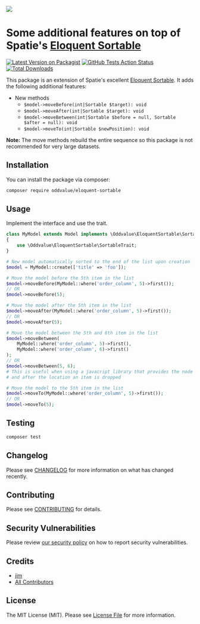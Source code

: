 
[<img src="https://github-ads.s3.eu-central-1.amazonaws.com/support-ukraine.svg?t=1" />](https://supportukrainenow.org)

# Some additional features on top of Spatie's [Eloquent Sortable](https://github.com/spatie/eloquent-sortable)

[![Latest Version on Packagist](https://img.shields.io/packagist/v/oddvalue/eloquent-sortable.svg?style=flat-square)](https://packagist.org/packages/oddvalue/eloquent-sortable)
[![GitHub Tests Action Status](https://img.shields.io/github/actions/workflow/status/oddvalue/eloquent-sortable/run-tests.yml?label=tests&style=flat-square)](https://github.com/oddvalue/eloquent-sortable/actions?query=workflow%3Arun-tests+branch%3Amain)
[![Total Downloads](https://img.shields.io/packagist/dt/oddvalue/eloquent-sortable.svg?style=flat-square)](https://packagist.org/packages/oddvalue/eloquent-sortable)

This package is an extension of Spatie's excellent [Eloquent Sortable](https://github.com/spatie/eloquent-sortable). It adds the following additional features:

* New methods
    - `$model->moveBefore(int|Sortable $target): void`
    - `$model->moveAfter(int|Sortable $target): void`
    - `$model->moveBetween(int|Sortable $before = null, Sortable $after = null): void` 
    - `$model->moveTo(int|Sortable $newPosition): void`

__Note:__ The move methods rebuild the entire sequence so this package is not recommended for very large datasets.

## Installation

You can install the package via composer:

```bash
composer require oddvalue/eloquent-sortable
```

## Usage

Implement the interface and use the trait.
```php
class MyModel extends Model implements \Oddvalue\EloquentSortable\Sortable
{
    use \Oddvalue\EloquentSortable\SortableTrait;
}
```

```php
# New model automatically sorted to the end of the list upon creation
$model = MyModel::create(['title' => 'foo']);

# Move the model before the 5th item in the list
$model->moveBefore(MyModel::where('order_column', 5)->first());
// OR
$model->moveBefore(5);

# Move the model after the 5th item in the list
$model->moveAfter(MyModel::where('order_column', 5)->first());
// OR
$model->moveAfter(5);

# Move the model between the 5th and 6th item in the list
$model->moveBetween(
    MyModel::where('order_column', 5)->first(), 
    MyModel::where('order_column', 6)->first()
);
// OR
$model->moveBetween(5, 6);
# This is useful when using a javacript library that provides the node before
# and after the location an item is dropped

# Move the model to the 5th item in the list
$model->moveTo(MyModel::where('order_column', 5)->first());
// OR
$model->moveTo(5);
```

## Testing

```bash
composer test
```

## Changelog

Please see [CHANGELOG](CHANGELOG.md) for more information on what has changed recently.

## Contributing

Please see [CONTRIBUTING](https://github.com/oddvalue/.github/blob/main/CONTRIBUTING.md) for details.

## Security Vulnerabilities

Please review [our security policy](../../security/policy) on how to report security vulnerabilities.

## Credits

- [jim](https://github.com/oddvalue)
- [All Contributors](../../contributors)

## License

The MIT License (MIT). Please see [License File](LICENSE.md) for more information.
